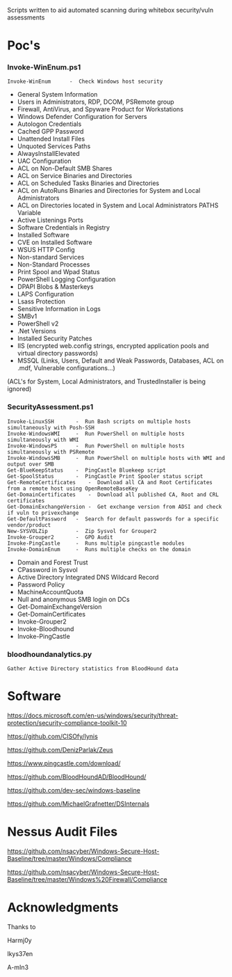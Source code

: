 Scripts written to aid automated scanning during whitebox security/vuln assessments

# Poc's
### Invoke-WinEnum.ps1
	Invoke-WinEnum		-  Check Windows host security
* General System Information
* Users in Administrators, RDP, DCOM, PSRemote group
* Firewall, AntiVirus, and Spyware Product for Workstations
* Windows Defender Configuration for Servers
* Autologon Credentials
* Cached GPP Password
* Unattended Install Files
* Unquoted Services Paths
* AlwaysInstallElevated
* UAC Configuration 
* ACL on Non-Default SMB Shares
* ACL on Service Binaries and Directories
* ACL on Scheduled Tasks Binaries and Directories
* ACL on AutoRuns Binaries and Directories for System and Local Administrators
* ACL on Directories located in System and Local Administrators PATHS Variable
* Active Listenings Ports
* Software Credentials in Registry
* Installed Software
* CVE on Installed Software
* WSUS HTTP Config
* Non-standard Services
* Non-Standard Processes
* Print Spool and Wpad Status
* PowerShell Logging Configuration
* DPAPI Blobs & Masterkeys
* LAPS Configuration
* Lsass Protection
* Sensitive Information in Logs
* SMBv1
* PowerShell v2
* .Net Versions
* Installed Security Patches
* IIS (encrypted web.config strings, encrypted application pools and virtual directory passwords)
* MSSQL (Links, Users, Default and Weak Passwords, Databases, ACL on .mdf, Vulnerable configurations...)

(ACL's for System, Local Administrators, and TrustedInstaller is being ignored)
### SecurityAssessment.ps1
	Invoke-LinuxSSH		  -  Run Bash scripts on multiple hosts simultaneously with Posh-SSH
	Invoke-WindowsWMI	  -  Run PowerShell on multiple hosts simultaneously with WMI
	Invoke-WindowsPS	  -  Run PowerShell on multiple hosts simultaneously with PSRemote
	Invoke-WindowsSMB	  -  Run PowerShell on multiple hosts with WMI and output over SMB
	Get-BlueKeepStatus	  -  PingCastle Bluekeep script
	Get-SpoolStatus		  -  PingCastle Print Spooler status script
	Get-RemoteCertificates	  -  Download all CA and Root Certificates from a remote host using OpenRemoteBaseKey
	Get-DomainCertificates	  -  Download all published CA, Root and CRL certificates
	Get-DomainExchangeVersion -  Get exchange version from ADSI and check if vuln to privexchange
	Get-DefaultPassword	  -  Search for default passwords for a specific vendor/product
	New-SYSVOLZip		  -  Zip Sysvol for Grouper2
	Invoke-Grouper2		  -  GPO Audit
	Invoke-PingCastle	  -  Runs multiple pingcastle modules
	Invoke-DomainEnum	  -  Runs multiple checks on the domain
* Domain and Forest Trust
* CPassword in Sysvol
* Active Directory Integrated DNS Wildcard Record
* Password Policy
* MachineAccountQuota
* Null and anonymous SMB login on DCs
* Get-DomainExchangeVersion
* Get-DomainCertificates
* Invoke-Grouper2
* Invoke-Bloodhound
* Invoke-PingCastle
### bloodhoundanalytics.py
	Gather Active Directory statistics from BloodHound data
# Software

https://docs.microsoft.com/en-us/windows/security/threat-protection/security-compliance-toolkit-10

https://github.com/CISOfy/lynis

https://github.com/DenizParlak/Zeus

https://www.pingcastle.com/download/

https://github.com/BloodHoundAD/BloodHound/

https://github.com/dev-sec/windows-baseline

https://github.com/MichaelGrafnetter/DSInternals

# Nessus Audit Files
https://github.com/nsacyber/Windows-Secure-Host-Baseline/tree/master/Windows/Compliance

https://github.com/nsacyber/Windows-Secure-Host-Baseline/tree/master/Windows%20Firewall/Compliance

# Acknowledgments
Thanks to

Harmj0y

lkys37en

A-mIn3
